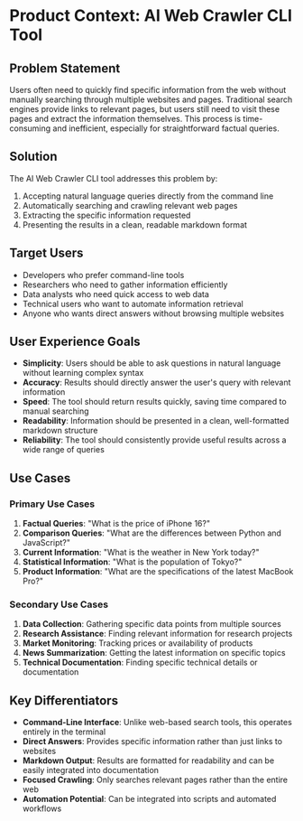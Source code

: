 # Product Context: AI Web Crawler CLI Tool

## Problem Statement
Users often need to quickly find specific information from the web without manually searching through multiple websites and pages. Traditional search engines provide links to relevant pages, but users still need to visit these pages and extract the information themselves. This process is time-consuming and inefficient, especially for straightforward factual queries.

## Solution
The AI Web Crawler CLI tool addresses this problem by:
1. Accepting natural language queries directly from the command line
2. Automatically searching and crawling relevant web pages
3. Extracting the specific information requested
4. Presenting the results in a clean, readable markdown format

## Target Users
- Developers who prefer command-line tools
- Researchers who need to gather information efficiently
- Data analysts who need quick access to web data
- Technical users who want to automate information retrieval
- Anyone who wants direct answers without browsing multiple websites

## User Experience Goals
- **Simplicity**: Users should be able to ask questions in natural language without learning complex syntax
- **Accuracy**: Results should directly answer the user's query with relevant information
- **Speed**: The tool should return results quickly, saving time compared to manual searching
- **Readability**: Information should be presented in a clean, well-formatted markdown structure
- **Reliability**: The tool should consistently provide useful results across a wide range of queries

## Use Cases

### Primary Use Cases
1. **Factual Queries**: "What is the price of iPhone 16?"
2. **Comparison Queries**: "What are the differences between Python and JavaScript?"
3. **Current Information**: "What is the weather in New York today?"
4. **Statistical Information**: "What is the population of Tokyo?"
5. **Product Information**: "What are the specifications of the latest MacBook Pro?"

### Secondary Use Cases
1. **Data Collection**: Gathering specific data points from multiple sources
2. **Research Assistance**: Finding relevant information for research projects
3. **Market Monitoring**: Tracking prices or availability of products
4. **News Summarization**: Getting the latest information on specific topics
5. **Technical Documentation**: Finding specific technical details or documentation

## Key Differentiators
- **Command-Line Interface**: Unlike web-based search tools, this operates entirely in the terminal
- **Direct Answers**: Provides specific information rather than just links to websites
- **Markdown Output**: Results are formatted for readability and can be easily integrated into documentation
- **Focused Crawling**: Only searches relevant pages rather than the entire web
- **Automation Potential**: Can be integrated into scripts and automated workflows
